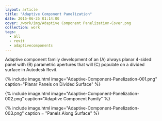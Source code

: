 ```yaml
---
layout: article
title: "Adaptive Component Panelization"
date: 2015-06-25 01:14:00
cover: /work/img/Adaptive Component Panelization-Cover.png
collection: work
tags:
  - all
  - revit
  - adaptivecomponents
---
```


Adaptive component family development of an (A) always planar 4-sided panel with (B) parametric apertures that will (C) populate on a divided surface in Autodesk Revit.

<!--more-->

{% include image.html image="Adaptive-Component-Panelization-001.png" caption="Planar Panels on Divided Surface" %}

{% include image.html image="Adaptive-Component-Panelization-002.png" caption="Adaptive Component Family" %}

{% include image.html image="Adaptive-Component-Panelization-003.png" caption = "Panels Along Surface" %}
